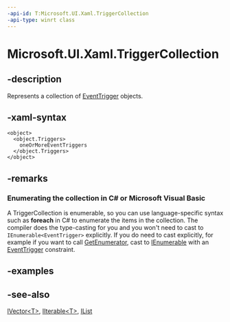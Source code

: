 ```yaml
---
-api-id: T:Microsoft.UI.Xaml.TriggerCollection
-api-type: winrt class
---
```


<!-- Class syntax.
public class TriggerCollection : Windows.Foundation.Collections.IIterable<Windows.UI.Xaml.TriggerBase>, Windows.Foundation.Collections.IVector<Windows.UI.Xaml.TriggerBase>
-->

# Microsoft.UI.Xaml.TriggerCollection

## -description
Represents a collection of [EventTrigger](eventtrigger.md) objects.

## -xaml-syntax
```xaml
<object>
  <object.Triggers>
    oneOrMoreEventTriggers
  </object.Triggers>
</object>
```


## -remarks
<!--Begin NET note for IEnumerable support-->
### Enumerating the collection in C# or Microsoft Visual Basic

A TriggerCollection is enumerable, so you can use language-specific syntax such as **foreach** in C# to enumerate the items in the collection. The compiler does the type-casting for you and you won't need to cast to `IEnumerable<EventTrigger>` explicitly. If you do need to cast explicitly, for example if you want to call [GetEnumerator](/dotnet/api/system.collections.ienumerable.getenumerator?view=dotnet-uwp-10.0&preserve-view=true), cast to [IEnumerable<T>](/dotnet/api/system.collections.generic.ienumerable-1?view=dotnet-uwp-10.0&preserve-view=true) with an [EventTrigger](eventtrigger.md) constraint.


<!--End NET note for IEnumerable support-->

## -examples

## -see-also
[IVector&lt;T&gt;](/uwp/api/windows.foundation.collections.ivector-1), [IIterable&lt;T&gt;](/uwp/api/windows.foundation.collections.iiterable-1), [IList<T>](/dotnet/api/system.collections.generic.ilist-1?view=dotnet-uwp-10.0&preserve-view=true)
